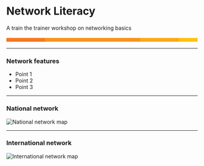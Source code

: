 # Network Literacy

A train the trainer workshop on networking basics

![Beam line](https://github.com/ingridbmason/Network-literacy/blob/master/AARNet_OrangeBeam.png)

---

### Network features

- Point 1
- Point 2
- Point 3

---
### National network

![National network map](https://www.aarnet.edu.au/images/uploads/main/AARNet_International_Map_082017.png)

---
### International network

![International network map](https://www.aarnet.edu.au/images/uploads/main/AARNet_International_Map_082017.png)
